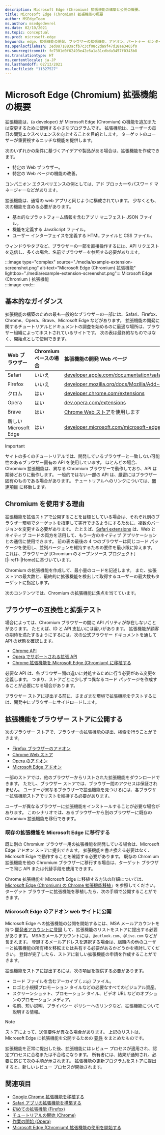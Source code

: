 ```yaml
---
description: Microsoft Edge (Chromium) 拡張機能の構築と公開の概要。
title: Microsoft Edge (Chromium) 拡張機能の概要
author: MSEdgeTeam
ms.author: msedgedevrel
ms.date: 02/10/2021
ms.topic: conceptual
ms.prod: microsoft-edge
keywords: edge、拡張機能の開発、ブラウザーの拡張機能、アドオン、パートナー センター、開発者、Chromium の拡張機能
ms.openlocfilehash: 3ed0871883acfb7c3cf08c2da9f47d18ae3465f0
ms.sourcegitcommit: fe7301d0f62493e42e6a1a81cdbda3457f0343b8
ms.translationtype: HT
ms.contentlocale: ja-JP
ms.lasthandoff: 02/13/2021
ms.locfileid: "11327527"
---
```

# Microsoft Edge (Chromium) 拡張機能の概要  

拡張機能は、\(a developer\) が Microsoft Edge \(Chromium\) の機能を追加または変更するために使用する小さなプログラムです。  拡張機能は、ユーザーの毎日の閲覧エクスペリエンスを向上することを目的とします。  ターゲットのユーザーが重要視するニッチな機能を提供します。  

次のいずれかの条件に基づくアイデアや製品がある場合は、拡張機能を作成できます。  

*   特定の Web ブラウザー。  
*   特定の Web ページの機能の改善。  
    
コンパニオン エクスペリエンスの例としては、アド ブロッカーやパスワード マネージャーなどがあります。  

拡張機能は、通常の web アプリと同じように構成されています。  少なくとも、次の機能を含める必要があります。

*   基本的なプラットフォーム情報を含むアプリ マニフェスト JSON ファイル。  
*   機能を定義する JavaScript ファイル。  
*   ユーザー インターフェイスを定義する HTML ファイルと CSS ファイル。  

ウィンドウやタブなど、ブラウザーの一部を直接操作するには、API リクエストを送信し、多くの場合、名前でブラウザーを参照する必要があります。  

:::image type="complex" source="./media/example-extension-screenshot.png" alt-text="Microsoft Edge (Chromium) 拡張機能" lightbox="./media/example-extension-screenshot.png":::
  Microsoft Edge \(Chromium \) 拡張機能  
:::image-end:::  

## 基本的なガイダンス  

拡張機能の構築のための最も一般的なブラウザーの一部には、Safari、Firefox、Chrome、Opera、Brave、Microsoft Edge などがあります。  拡張機能の開発に関するチュートリアルとドキュメントの調査を始めるのに最適な場所は、ブラウザー組織によってホストされているサイトです。  次の表は最終的なものではなく、開始点として使用できます。  

| Web ブラウザー | Chromium ベースの場合 | 拡張機能の開発 Web ページ |  
|:--- |:--- |:--- |  
| Safari | いいえ | [developer.apple.com/documentation/safariservices/safari_app_extensions][AppleDeveloperSafariservicesAppExtensions] |  
| Firefox | いいえ | [developer.mozilla.org/docs/Mozilla/Add-ons/WebExtensions][MDNWebextensions] |  
| クロム | はい | [developer.chrome.com/extensions][ChromeDeveloperExtensions] |  
| Opera | はい | [dev.opera.com/extensions][OperaDevExtensions] |  
| Brave | はい | [Chrome Web ストア][GoogleChromeWebstoreCategoryExtensions]を使用します |  
| 新しい Microsoft Edge | はい | [developer.microsoft.com/microsoft-edge/extensions][MicrosoftDeveloperEdgeExtensions] |  

> [!IMPORTANT]
> サイトの多くのチュートリアルでは、開発しているブラウザーと一致しない可能性のあるブラウザー固有の API を使用しています。  ほとんどの場合、Chromium 拡張機能は、異なる Chromium ブラウザーで動作しており、API は期待どおりに動作します。  一般的ではない一部の API は、厳密にはブラウザー固有のものである場合があります。  チュートリアルへのリンクについては、[関連項目](#see-also) に移動します。  

## Chromium を使用する理由  

拡張機能を拡張ストアで公開することを目標としている場合は、それぞれ別のブラウザー環境でターゲットを指定して実行できるようにするために、複数のバージョンを変更する必要があります。  たとえば、[Safari extensions][AppleDeveloperSafariservicesAppExtensions] は、Web とネイティブ コードの両方を活用して、もう一方のネイティブ アプリケーションとの通信に使用できます。  前の表の最後の 4 つのブラウザーは同じコード パッケージを使用し、並列バージョンを維持するための要件を最小限に抑えます。  これは、ブラウザーが [Chromium のオープンソース プロジェクト][|::ref1::|Home]に基づいています。  

Chromium の拡張機能を作成して、最小量のコードを記述します。  また、拡張ストアの最大数と、最終的に拡張機能を検出して取得するユーザーの最大数もターゲットに指定します。  

次のコンテンツでは、Chromium の拡張機能に焦点を当てています。  

## ブラウザーの互換性と拡張テスト  

場合によっては、Chromium ブラウザーの間に API パリティが存在しないことがあります。  たとえば、ID と API 支払いには違いがあります。  拡張機能が顧客の期待を満たするようにするには、次の公式ブラウザー ドキュメントを通して API の状態を確認します。  

*   [Chrome API][ChromeDeveloperExtensionsApiIndex]  
*   [Opera でサポートされる拡張 API][OperaDevExtensionsApis]  
*   [Chrome 拡張機能を Microsoft Edge (Chromium) に移植する][ExtensionsChromiumDeveloperGuidePortChrome]  
    
必要な API は、各ブラウザー間の違いに対処するために行う必要がある変更を定義します。  つまり、ストアごとに少しずつ異なるコード パッケージを作成することが必要になる場合があります。  

ブラウザー ストアに提出する前に、さまざまな環境で拡張機能をテストするには、開発中にブラウザーにサイドロードします。  

## 拡張機能をブラウザー ストアに公開する  

次のブラウザー ストアで、ブラウザーの拡張機能の提出、検索を行うことができます。  

*   [Firefox ブラウザーのアドオン][MozillaAddonsFirefoxExtensions]  
*   [Chrome Web ストア][GoogleChromeWebstoreCategoryExtensions]  
*   [Opera のアドオン][OperaAddonsExtensions]  
*   [Microsoft Edge アドオン][MicrosoftEdgeAddonsCategoryExtensions]  

一部のストアでは、他のブラウザーからリストされた拡張機能をダウンロードできます。  ただし、ブラウザー ストアでは、ブラウザー間のアクセスは保証されません。  ユーザーが異なるブラウザーで拡張機能を見つけるには、各ブラウザー拡張機能ストアでリストを維持する必要があります。  

ユーザーが異なるブラウザーに拡張機能をインストールすることが必要な場合があります。 このシナリオでは、あるブラウザーから別のブラウザーに既存の Chromium 拡張機能を移行できます。  

### 既存の拡張機能を Microsoft Edge に移行する  

既に別の Chromium ブラウザー用の拡張機能を開発している場合は、Microsoft Edge アドオン ストアに提出できます。 拡張機能を書き換える必要はなく、Microsoft Edge で動作することを確認する必要があります。  既存の Chromium 拡張機能を他の Chromium ブラウザーに移行する場合は、ターゲット ブラウザーで同じ API または代替手段を使用できます。  

Chrome 拡張機能を Microsoft Edge に移植する方法の詳細については、[Microsoft Edge (Chromium) の Chrome 拡張機能移植][ExtensionsChromiumDeveloperGuidePortChrome]」を参照してください。 ターゲット ブラウザーに拡張機能を移植したら、次の手順で公開することができます。  

### Microsoft Edge のアドオン web サイトに公開  

Microsoft Edge への拡張機能の公開を開始するには、MSA メールアカウントを持つ [開発者アカウントに登録][MicrosoftDeveloperRegistration] して、拡張機能のリストをストアに提出する必要があります。  MSAのメールアカウントには、`@outlook.com`、`@live.com` などが含まれます。  登録するメールアドレスを選択する場合は、組織内の他のユーザーと拡張機能の所有権を移転または共有する必要があるかどうかを検討してください。  登録が完了したら、ストアに新しい拡張機能の申請を作成することができます。  

拡張機能をストアに提出するには、次の項目を提供する必要があります。  

*   コード ファイルを含むアーカイブ \(`.zip`\) ファイル。  
*   ロゴと小規模プロモーション タイルなどの必要なすべてのビジュアル資産。  
*   スクリーンショット、プロモーション タイル、ビデオ URL などのオプションのプロモーション メディア。  
*   名前、短い説明、プライバシー ポリシーへのリンクなど、拡張機能について説明する情報。  

> [!NOTE]
> ストアによって、送信要件が異なる場合があります。  上記のリストは、Microsoft Edge に拡張機能を公開するための [要件][ExtensionsChromiumPublish] をまとめたものです。  

拡張機能を正常に提出した後、拡張機能にはレビュー プロセスが適用され、認定プロセスに合格または不合格になります。  所有者には、結果が通知され、必要に応じて次の手順が示されます。  拡張機能の更新プログラムをストアに提出すると、新しいレビュー プロセスが開始されます。  

## 関連項目  

*   [Google Chrome 拡張機能を移植する][ExtensionworkshopPorting]  
*   [Safari アプリの拡張機能を構築する][AppleDeveloperSafariservicesAppExtensionsBuilding]  
*   [初めての拡張機能 (Firefox)][MDNWebextensionsYourFirst]  
*   [チュートリアルの開始 (Chrome)][ChromeDeveloperExtensionsGetstarted]  
*   [作業の開始 (Opera)][OperaDevExtensionsGettingStarted]  
*   [Microsoft Edge (Chromium) 拡張機能の使用を開始する][ExtensionsChromiumGettingStartedIndex]  

<!-- links -->  

[ExtensionsChromiumDeveloperGuidePortChrome]: ./developer-guide/port-chrome-extension.md "Microsoft Edge (Chromium) へのChrome 拡張機能移植 | Microsoft Docs"  
[ExtensionsChromiumGettingStartedIndex]: ./getting-started/index.md "Microsoft Edge (Chromium) の拡張機能をお使いになる前に | Microsoft Docs"  
[ExtensionsChromiumPublish]: ./publish/publish-extension.md "拡張機能公開 | Microsoft Docs"  

[MicrosoftDeveloperEdgeExtensions]: https://developer.microsoft.com/microsoft-edge/extensions "Microsoft Edge 用拡張機能開発 | Microsoft デベロッパー"  
[MicrosoftDeveloperRegistration]: https://developer.microsoft.com/registration "パートナーセンター | Microsoft デベロッパー"  

[MicrosoftEdgeAddonsCategoryExtensions]: https://microsoftedge.microsoft.com/addons/category/Edge-Extensions "Microsoft Edge 用拡張機能 | Microsoft Edge"  

[AppleDeveloperSafariservicesAppExtensions]: https://developer.apple.com/documentation/safariservices/safari_app_extensions "Safari アプリ用拡張機能 | Apple デベロッパー"  
[AppleDeveloperSafariservicesAppExtensionsBuilding]: https://developer.apple.com/documentation/safariservices/safari_app_extensions/building_a_safari_app_extension "Safari アプリ拡張機能構築 | Apple デベロッパー"  

[ChromeDeveloperExtensions]: https://developer.chrome.com/extensions "拡張機能とは | Chrome デベロッパー"  
[ChromeDeveloperExtensionsApiIndex]: https://developer.chrome.com/extensions/api_index "Chrome API | Chrome デベロッパー"  
[ChromeDeveloperExtensionsGetstarted]: https://developer.chrome.com/extensions/getstarted "はじめのチュートリアル | Chrome デベロッパー"  

[ChromiumHome]: https://www.chromium.org/Home "Chromium"  

[ExtensionworkshopPorting]: https://extensionworkshop.com/documentation/develop/porting-a-google-chrome-extension "Google Chrome 拡張機能移植 | 拡張機能ワークショップ"  

[GoogleChromeWebstoreCategoryExtensions]: https://chrome.google.com/webstore/category/extensions "拡張機能 | Chrome Web ストア"  

[MDNWebextensions]: https://developer.mozilla.org/docs/Mozilla/Add-ons/WebExtensions "ブラウザーの拡張機能 | MDN"  
[MDNWebextensionsYourFirst]: https://developer.mozilla.org/docs/Mozilla/Add-ons/WebExtensions/Your_first_WebExtension "初めての拡張機能 | MDN"  

[MozillaAddonsFirefoxExtensions]: https://addons.mozilla.org/firefox/extensions "拡張機能 | Firefox 用のアドオン"  

[OperaAddonsExtensions]: https://addons.opera.com/extensions "拡張機能 | Opera 用のアドオン"  

[OperaDevExtensions]: https://dev.opera.com/extensions "拡張機能のドキュメント |Dev. Opera"  
[OperaDevExtensionsApis]: https://dev.opera.com/extensions/apis "Opera | でサポートされる拡張 API | Dev. Opera"  
[OperaDevExtensionsGettingStarted]: https://dev.opera.com/extensions/getting-started "はじめに | Dev. Opera"  
